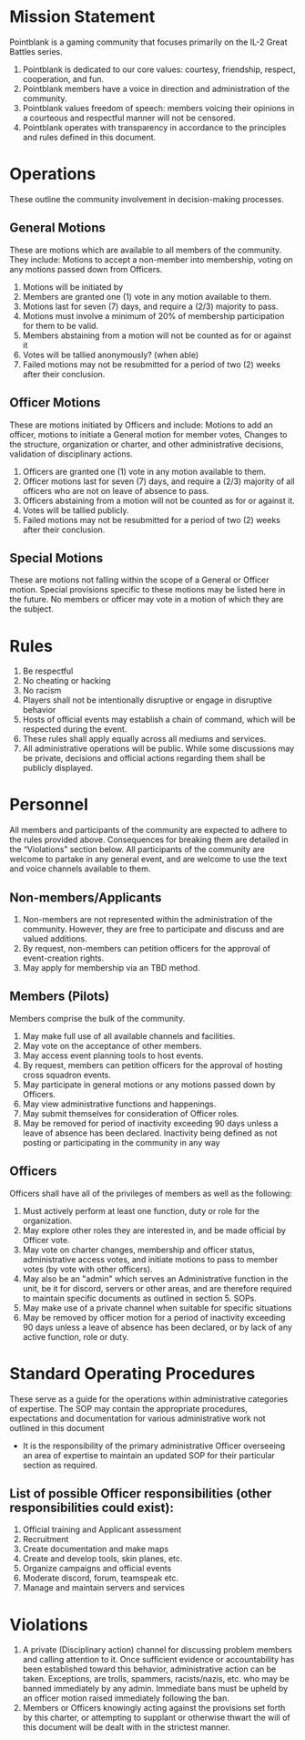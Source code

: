 # Mission Statement
Pointblank is a gaming community that focuses primarily on the IL-2 Great Battles series.
1. Pointblank is dedicated to our core values: courtesy, friendship, respect,  cooperation, and fun.
2. Pointblank members have a voice in direction and administration of the community.
3. Pointblank values freedom of speech: members voicing their opinions in a courteous and respectful manner will not be censored. 
4. Pointblank operates with transparency in accordance to the principles and rules defined in this document. 

# Operations
These outline the community involvement in decision-making processes.
## General Motions
These are motions which are available to all members of the community.  They include: Motions to accept a non-member into membership, voting on any motions passed down from Officers.
1. Motions will be initiated by <TBD>
2. Members are granted one (1) vote in any motion available to them.
3. Motions last for seven (7) days, and require a (2/3) majority to pass.
4. Motions must involve a minimum of 20% of membership participation for them to be valid.
5. Members abstaining from a motion will not be counted as for or against it
6. Votes will be tallied anonymously? (when able)
7. Failed motions may not be resubmitted for a period of two (2) weeks after their conclusion.
## Officer Motions
These are motions initiated by Officers and include: Motions to add an officer, motions to initiate a General motion for member votes, Changes to the structure, organization or charter, and other administrative decisions, validation of disciplinary actions. 
1. Officers are granted one (1) vote in any motion available to them.
2. Officer motions last for seven (7) days, and require a (2/3) majority of all officers who are not on leave of absence to pass.
3. Officers abstaining from a motion will not be counted as for or against it.
4. Votes will be tallied publicly.
5. Failed motions may not be resubmitted for a period of two (2) weeks after their conclusion.
## Special Motions
These are motions not falling within the scope of a General or Officer motion.  Special provisions specific to these motions may be listed here in the future.
No members or officer may vote in a motion of which they are the subject.
# Rules
1. Be respectful
2. No cheating or hacking
3. No racism
4. Players shall not be intentionally disruptive or engage in disruptive behavior
5. Hosts of official events may establish a chain of command, which will be respected during the event. 
6. These rules shall apply equally across all mediums and services.
7. All administrative operations will be public.  While some discussions may be private, decisions and official actions regarding them shall be publicly displayed.
# Personnel
All members and participants of the community are expected to adhere to the rules provided above.  Consequences for breaking them are detailed in the “Violations” section below.  All participants of the community are welcome to partake in any general event, and are welcome to use the text and voice channels available to them.
## Non-members/Applicants
1. Non-members are not represented within the administration of the community.  However, they are free to participate and discuss and are valued additions.
2. By request, non-members can petition officers for the approval of event-creation rights.
3. May apply for membership via an TBD method.
## Members (Pilots)
Members comprise the bulk of the community.
1. May make full use of all available channels and facilities.
2. May vote on the acceptance of other members.
3. May access event planning tools to host events.
4. By request, members can petition officers for the approval of hosting cross squadron events.
5. May participate in general motions or any motions passed down by Officers.
6. May view administrative functions and happenings.
7. May submit themselves for consideration of Officer roles.
8. May be removed for period of inactivity exceeding 90 days unless a leave of absence has been declared. Inactivity being defined as not posting or participating in the community in any way
## Officers
Officers shall have all of the privileges of members as well as the following: 
1. Must actively perform at least one function, duty or role for the organization.
2. May explore other roles they are interested in, and be made official by Officer vote.
3. May vote on charter changes, membership and officer status, administrative access votes, and initiate motions to pass to member votes (by vote with other officers).
4. May also be an "admin" which serves an Administrative function in the unit, be it for discord, servers or other areas, and are therefore required to maintain specific documents as outlined in section 5. SOPs.
5. May make use of a private channel when suitable for specific situations
6. May be removed by officer motion for a period of inactivity exceeding 90 days unless a leave of absence has been declared, or by lack of any active function, role or duty.
# Standard Operating Procedures
These serve as a guide for the operations within administrative categories of expertise.  The SOP may contain the appropriate procedures, expectations and documentation for various administrative work not outlined in this document
- It is the responsibility of the primary administrative Officer overseeing an area of expertise to maintain an updated SOP for their particular section as required.
## List of possible Officer responsibilities (other responsibilities could exist):
1. Official training and Applicant assessment
2. Recruitment
3. Create documentation and make maps
4. Create and develop tools, skin planes, etc.
5. Organize campaigns and official events
6. Moderate discord, forum, teamspeak etc.
7. Manage and maintain servers and services
# Violations
1. A private (Disciplinary action) channel for discussing problem members and calling attention to it. Once sufficient evidence or accountability has been established toward this behavior, administrative action can be taken. Exceptions, are trolls, spammers, racists/nazis, etc. who may be banned immediately by any admin. Immediate bans must be upheld by an officer motion raised immediately following the ban.
2. Members or Officers knowingly acting against the provisions set forth by this charter, or attempting to supplant or otherwise thwart the will of this document will be dealt with in the strictest manner.

